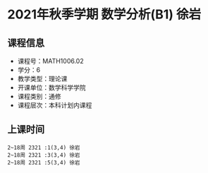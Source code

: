 # 2021年秋季学期 数学分析(B1) 徐岩






## 课程信息

- 课程号：MATH1006.02
- 学分：6
- 教学类型：理论课
- 开课单位：数学科学学院
- 课程类别：通修
- 课程层次：本科计划内课程

## 上课时间

```
2~18周 2321 :1(3,4) 徐岩
2~18周 2321 :3(3,4) 徐岩
2~18周 2321 :5(3,4) 徐岩
```

